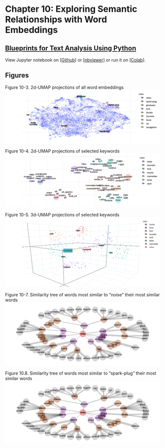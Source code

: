 # Chapter 10: Exploring Semantic Relationships with Word Embeddings

## [Blueprints for Text Analysis Using Python](https://github.com/blueprints-for-text-analytics-python/blueprints-text)

View Jupyter notebook on 
[[Github](Embeddings.ipynb)] or
[[nbviewer](https://nbviewer.ipython.org/github/blueprints-for-text-analytics-python/blueprints-text/blob/master/ch10/Embeddings.ipynb)] or run it on
[[Colab](https://colab.research.google.com/github/blueprints-for-text-analytics-python/blueprints-text/blob/master/ch10/Embeddings.ipynb)].

## Figures

Figure 10-3. 2d-UMAP projections of all word embeddings
![](figures/umap_all.jpg)

Figure 10-4. 2d-UMAP projections of selected keywords
![](figures/umap_selected_2d.jpg)

Figure 10-5. 3d-UMAP projections of selected keywords
![](figures/umap_selected_3d.png)


Figure 10-7. Similarity tree of words most similar to “noise” their most similar words
![](figures/sim_tree_noise.png)

Figure 10.8. Similarity tree of words most similar to “spark-plug” their most similar words
![](figures/sim_tree_plug.png)


